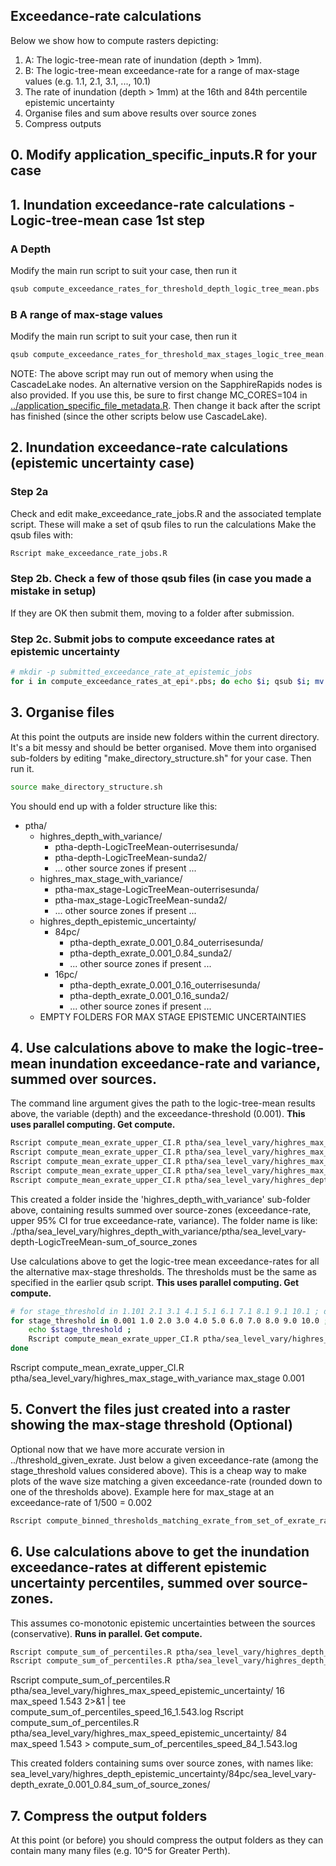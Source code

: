 ## Exceedance-rate calculations

Below we show how to compute rasters depicting:
1. A: The logic-tree-mean rate of inundation (depth > 1mm).
2. B: The logic-tree-mean exceedance-rate for a range of max-stage values (e.g. 1.1, 2.1, 3.1, ..., 10.1)
3. The rate of inundation (depth > 1mm) at the 16th and 84th percentile epistemic uncertainty
4. Organise files and sum above results over source zones 
5. Compress outputs


## 0. Modify application_specific_inputs.R for your case

## 1. Inundation exceedance-rate calculations - Logic-tree-mean case 1st step
### A Depth
Modify the main run script to suit your case, then run it
```bash
qsub compute_exceedance_rates_for_threshold_depth_logic_tree_mean.pbs
```

### B A range of max-stage values
Modify the main run script to suit your case, then run it
```bash
qsub compute_exceedance_rates_for_threshold_max_stages_logic_tree_mean.pbs
```
NOTE: The above script may run out of memory when using the CascadeLake nodes.
An alternative version on the SapphireRapids nodes is also provided.
If you use this, be sure to first change MC_CORES=104 in [../application_specific_file_metadata.R](../application_specific_file_metadata.R).
Then change it back after the script has finished (since the other scripts below use CascadeLake).

## 2. Inundation exceedance-rate calculations (epistemic uncertainty case)
### Step 2a
Check and edit make_exceedance_rate_jobs.R and the associated template script.
These will make a set of qsub files to run the calculations
Make the qsub files with:
```bash
Rscript make_exceedance_rate_jobs.R
```

### Step 2b. Check a few of those qsub files (in case you made a mistake in setup)
If they are OK then submit them, moving to a folder after submission.

### Step 2c. Submit jobs to compute exceedance rates at epistemic uncertainty
```bash
# mkdir -p submitted_exceedance_rate_at_epistemic_jobs
for i in compute_exceedance_rates_at_epi*.pbs; do echo $i; qsub $i; mv $i submitted_exceedance_rate_at_epistemic_jobs/; done
```

## 3. Organise files
At this point the outputs are inside new folders within the current directory.
It's a bit messy and should be better organised.
Move them into organised sub-folders by editing "make_directory_structure.sh"
for your case. Then run it.
```bash
source make_directory_structure.sh
```
You should end up with a folder structure like this:
- ptha/
  - highres_depth_with_variance/  <!-- DEPTH, LOGIC TREE MEAN RESULTS -->
    - ptha-depth-LogicTreeMean-outerrisesunda/
    - ptha-depth-LogicTreeMean-sunda2/
    - ... other source zones if present ...
  - highres_max_stage_with_variance/  <!-- MAX_STAGE, LOGIC TREE MEAN RESULTS -->
    - ptha-max_stage-LogicTreeMean-outerrisesunda/
    - ptha-max_stage-LogicTreeMean-sunda2/
    - ... other source zones if present ...
  - highres_depth_epistemic_uncertainty/  <!-- DEPTH, EPISTEMIC UNCERTAINTY RESULTS -->
    - 84pc/
      - ptha-depth_exrate_0.001_0.84_outerrisesunda/
      - ptha-depth_exrate_0.001_0.84_sunda2/
      - ... other source zones if present ...
    - 16pc/
      - ptha-depth_exrate_0.001_0.16_outerrisesunda/
      - ptha-depth_exrate_0.001_0.16_sunda2/
      - ... other source zones if present ...
  - EMPTY FOLDERS FOR MAX STAGE EPISTEMIC UNCERTAINTIES

## 4.  Use calculations above to make the logic-tree-mean inundation exceedance-rate and variance, summed over sources.
The command line argument gives the path to the logic-tree-mean results above,
the variable (depth) and the exceedance-threshold (0.001). **This uses parallel computing. Get compute.**
```bash
Rscript compute_mean_exrate_upper_CI.R ptha/sea_level_vary/highres_max_stage_with_variance/ max_stage 0.001 &
Rscript compute_mean_exrate_upper_CI.R ptha/sea_level_vary/highres_max_speed_with_variance/ max_speed 1.543 &
Rscript compute_mean_exrate_upper_CI.R ptha/sea_level_vary/highres_max_speed_with_variance/ max_speed 3.087 &
Rscript compute_mean_exrate_upper_CI.R ptha/sea_level_vary/highres_max_speed_with_variance/ max_speed 4.630
Rscript compute_mean_exrate_upper_CI.R ptha/sea_level_vary/highres_depth_with_variance/ depth 0.001
```
This created a folder inside the 'highres_depth_with_variance' sub-folder above, containing
results summed over source-zones (exceedance-rate, upper 95% CI for true exceedance-rate, variance). 
The folder name is like:
./ptha/sea_level_vary/highres_depth_with_variance/ptha/sea_level_vary-depth-LogicTreeMean-sum_of_source_zones

Use calculations above to get the logic-tree mean exceedance-rates for all the alternative max-stage thresholds. The thresholds must be the same as
specified in the earlier qsub script. **This uses parallel computing. Get compute.**
``` bash
# for stage_threshold in 1.101 2.1 3.1 4.1 5.1 6.1 7.1 8.1 9.1 10.1 ; do
for stage_threshold in 0.001 1.0 2.0 3.0 4.0 5.0 6.0 7.0 8.0 9.0 10.0 ; do
    echo $stage_threshold ;
    Rscript compute_mean_exrate_upper_CI.R ptha/sea_level_vary/highres_max_stage_with_variance max_stage $stage_threshold ;
done
```
Rscript compute_mean_exrate_upper_CI.R ptha/sea_level_vary/highres_max_stage_with_variance max_stage 0.001

## 5. Convert the files just created into a raster showing the max-stage threshold (Optional)
Optional now that we have more accurate version in ../threshold_given_exrate.
Just below a given exceedance-rate (among the stage_threshold values considered above).
This is a cheap way to make plots of the wave size matching a given
exceedance-rate (rounded down to one of the thresholds above). 
Example here for max_stage at an exceedance-rate of 1/500 = 0.002
``` bash
Rscript compute_binned_thresholds_matching_exrate_from_set_of_exrate_rasters.R ptha/sea_level_vary/highres_max_stage_with_variance/sea_level_vary-max_stage-LogicTreeMean-sum_of_source_zones max_stage 0.002
```

## 6. Use calculations above to get the inundation exceedance-rates at different epistemic uncertainty percentiles, summed over source-zones.
This assumes co-monotonic epistemic uncertainties between the sources (conservative).
**Runs in parallel. Get compute.**
``` bash
Rscript compute_sum_of_percentiles.R ptha/sea_level_vary/highres_depth_epistemic_uncertainty/ 84 depth 0.001
Rscript compute_sum_of_percentiles.R ptha/sea_level_vary/highres_depth_epistemic_uncertainty/ 16 depth 0.001
```
Rscript compute_sum_of_percentiles.R ptha/sea_level_vary/highres_max_speed_epistemic_uncertainty/ 16 max_speed 1.543 2>&1 | tee compute_sum_of_percentiles_speed_16_1.543.log
Rscript compute_sum_of_percentiles.R ptha/sea_level_vary/highres_max_speed_epistemic_uncertainty/ 84 max_speed 1.543 > compute_sum_of_percentiles_speed_84_1.543.log

This created folders containing sums over source zones, with names like:
sea_level_vary/highres_depth_epistemic_uncertainty/84pc/sea_level_vary-depth_exrate_0.001_0.84_sum_of_source_zones/

## 7. Compress the output folders
At this point (or before) you should compress the output folders as they can contain many many files (e.g. 10^5 for Greater Perth).
